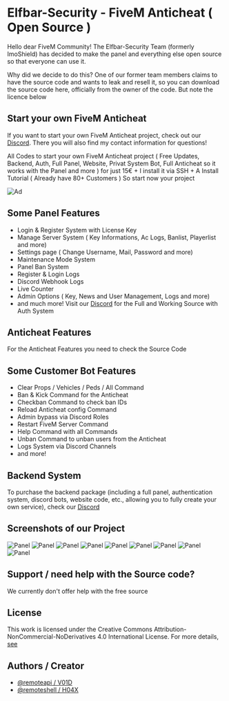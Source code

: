 # Elfbar-Security - FiveM Anticheat ( Open Source )

Hello dear FiveM Community!
The Elfbar-Security Team (formerly ImoShield) has decided to make the panel and everything else open source so that everyone can use it.

Why did we decide to do this?
One of our former team members claims to have the source code and wants to leak and resell it, so you can download the source code here, officially from the owner of the code.
But note the licence below

## Start your own FiveM Anticheat

If you want to start your own FiveM Anticheat project, check out our [Discord](https://discord.gg/8cwwavkBD6). There you will also find my contact information for questions!

All Codes to start your own FiveM Anticheat project ( Free Updates, Backend, Auth, Full Panel, Website, Privat System Bot, Full Anticheat so it works with the Panel and more ) for just 15€ + I install it via SSH + A Install Tutorial ( Already have 80+ Customers ) So start now your project

![Ad](https://r2.e-z.host/95b6da2b-7f6b-488b-826a-4e09878259ec/dypombi9.png)

## Some Panel Features
- Login & Register System with License Key
- Manage Server System ( Key Informations, Ac Logs, Banlist, Playerlist and more)
- Settings page ( Change Username, Mail, Password and more)
- Maintenance Mode System
- Panel Ban System
- Register & Login Logs
- Discord Webhook Logs
- Live Counter
- Admin Options ( Key, News and User Management, Logs and more)
- and much more!
Visit our [Discord](https://discord.gg/8cwwavkBD6) for the Full and Working Source with Auth System

## Anticheat Features
For the Anticheat Features you need to check the Source Code

## Some Customer Bot Features
- Clear Props / Vehicles / Peds / All Command
- Ban & Kick Command for the Anticheat
- Checkban Command to check ban IDs
- Reload Anticheat config Command
- Admin bypass via Discord Roles
- Restart FiveM Server Command
- Help Command with all Commands
- Unban Command to unban users from the Anticheat
- Logs System via Discord Channels
- and more!

## Backend System
To purchase the backend package (including a full panel, authentication system, discord bots, website code, etc., allowing you to fully create your own service), check our [Discord](https://discord.gg/8cwwavkBD6)

## Screenshots of our Project
![Panel](https://r2.e-z.host/95b6da2b-7f6b-488b-826a-4e09878259ec/6qu1sh1l.png)
![Panel](https://r2.e-z.host/95b6da2b-7f6b-488b-826a-4e09878259ec/rypq4vt2.png)
![Panel](https://r2.e-z.host/95b6da2b-7f6b-488b-826a-4e09878259ec/fto5xut1.png)
![Panel](https://r2.e-z.host/95b6da2b-7f6b-488b-826a-4e09878259ec/12v20rbv.png)
![Panel](https://r2.e-z.host/95b6da2b-7f6b-488b-826a-4e09878259ec/lqql272h.png)
![Panel](https://r2.e-z.host/95b6da2b-7f6b-488b-826a-4e09878259ec/r79un2j3.png)
![Panel](https://r2.e-z.host/95b6da2b-7f6b-488b-826a-4e09878259ec/719ubodd.png)
![Panel](https://r2.e-z.host/95b6da2b-7f6b-488b-826a-4e09878259ec/6wy0o8oe.png)
![Panel](https://r2.e-z.host/95b6da2b-7f6b-488b-826a-4e09878259ec/gvms0r0g.png)

## Support / need help with the Source code?

We currently don't offer help with the free source

## License

This work is licensed under the Creative Commons Attribution-NonCommercial-NoDerivatives 4.0 International License. For more details, [see](https://creativecommons.org/licenses/by-nc-nd/4.0/)

## Authors / Creator

- [@remoteapi / V01D](https://www.github.com/flowzilla)
- [@remoteshell / H04X](https://www.github.com/H04X-Hoax)
